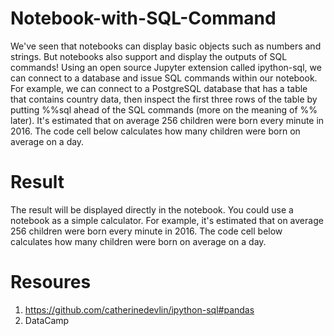 # Notebook-with-SQL-Command
We've seen that notebooks can display basic objects such as numbers and strings. But notebooks also support and display the outputs of SQL commands! Using an open source Jupyter extension called ipython-sql, we can connect to a database and issue SQL commands within our notebook. For example, we can connect to a PostgreSQL database that has a table that contains country data, then inspect the first three rows of the table by putting %%sql ahead of the SQL commands (more on the meaning of %% later).  It's estimated that on average 256 children were born every minute in 2016. The code cell below calculates how many children were born on average on a day.

# Result
The result will be displayed directly in the notebook. You could use a notebook as a simple calculator. For example, it's estimated that on average 256 children were born every minute in 2016. The code cell below calculates how many children were born on average on a day.

# Resoures
1. https://github.com/catherinedevlin/ipython-sql#pandas
2. DataCamp

